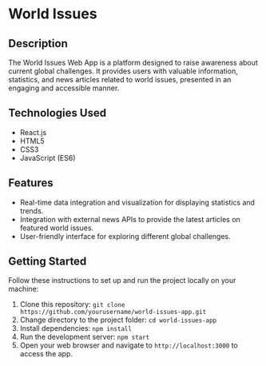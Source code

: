 # World Issues

## Description

The World Issues Web App is a platform designed to raise awareness about current global challenges. It provides users with valuable information, statistics, and news articles related to world issues, presented in an engaging and accessible manner.

## Technologies Used

- React.js
- HTML5
- CSS3
- JavaScript (ES6)

## Features

- Real-time data integration and visualization for displaying statistics and trends.
- Integration with external news APIs to provide the latest articles on featured world issues.
- User-friendly interface for exploring different global challenges.

## Getting Started

Follow these instructions to set up and run the project locally on your machine:

1. Clone this repository: `git clone https://github.com/yourusername/world-issues-app.git`
2. Change directory to the project folder: `cd world-issues-app`
3. Install dependencies: `npm install`
4. Run the development server: `npm start`
5. Open your web browser and navigate to `http://localhost:3000` to access the app.
